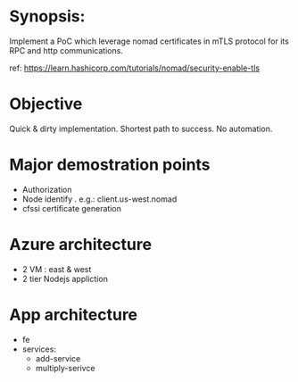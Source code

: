 # Synopsis: 
Implement a PoC which leverage nomad certificates in mTLS protocol for its RPC and http communications.

ref: https://learn.hashicorp.com/tutorials/nomad/security-enable-tls

# Objective 
Quick & dirty implementation. Shortest path to success. No automation.

# Major demostration points
- Authorization
- Node identify <role>.<region> e.g.: client.us-west.nomad
- cfssi certificate generation


# Azure architecture
- 2 VM : east & west
- 2 tier Nodejs appliction 


# App architecture
- fe
- services:
    - add-service
    - multiply-serivce